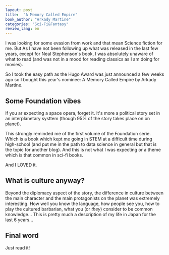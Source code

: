 ```yaml
---
layout: post
title:  "A Memory Called Empire"
book_author: "Arkady Martine"
categories: "Sci-Fi&Fantasy"
review_lang: en
---
```


I was looking for some evasion from work and that mean Science fiction for me. But As I have not been following up what was released in the last few years, except for Neal Stephenson's book, I was absolutely unaware of what to read (and was not in a mood for reading classics as I am doing for movies).

So I took the easy path as the Hugo Award was just announced a few weeks ago so I bought this year's nominee: A Memory Called Empire by Arkady Martine.

## Some Foundation vibes

If you ar expecting a space opera, forget it. It's more a political story set in an interplanetary systtem (though 95% of the story takes place on on planet).

This strongly reminded me of the first volume of the Foundation serie. Which is a book which kept me going in STEM at a difficult time during high-school (and put me in the path to data science in general but that is the topic for another blog). And this is not what I was expecting or a theme which is that common in sci-fi books.

And I LOVED it.

## What is culture anyway?

Beyond the diplomacy aspect of the story, the difference in culture between the main character and the main protagonists on the planet was extremely interesting. How well you know the language, how people see you, how to play the cultured barbarian, what you (or *they*) consider to be common knowledge... This is pretty much a description of my life in Japan for the last 6 years...

## Final word

Just read it!